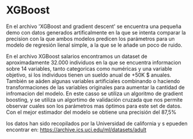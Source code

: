 # XGBoost

En el archivo 'XGBoost and gradient descent' se encuentra una pequeña demo con datos generados artificalmente en la que se intenta comparar la precision con la que ambos modelos predicen los parámetros para un modelo de regresión lienal simple, a la que se le añade un poco de ruido.


En el archivo XGBoost salarios encontramos un dataset de aproximadamente 32.000 individuos en la que se encuentra informacion sobre 14 variables, tanto categoricas como numéricas y una variable objetivo, si los individuos tienen un sueldo anual de +50K $ anuales. También se aáden algunas variables artificiales combinando o haciendo transformaciones de las variables originales para aumentar la cantidad de infromacion del modelo.
En este casso se utiliza un algoritmo de gradient boosting, y se utiliza un algortimo de validación cruzada que nos permite observar cuales son los parámetros mas óptimos para este set de datos.
Con el mejor estimador del modelo se obtiene una precisión del 87,5%

los datos han sido recopilados por la Universidad de california y s epueden encontrar en: https://archive.ics.uci.edu/ml/datasets/adult
